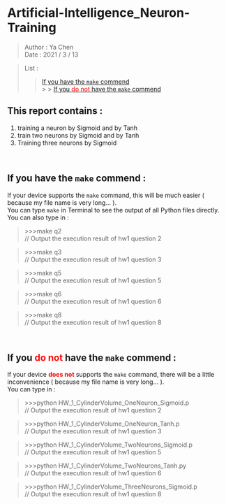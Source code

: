 # Artificial-Intelligence_Neuron-Training

> Author : Ya Chen <br>
> Date : 2021 / 3 / 13

> List : <br>
>
> > [If you have the `make` commend](https://github.com/Lyc1103/Artificial-Intelligence_Neuron-Training#this-report-contains-) <br> > > [If you <font color = "red">do not</font> have the `make` commend](https://github.com/Lyc1103/Artificial-Intelligence_Neuron-Training#if-you-do-not-have-the-make-commend-)

## This report contains :

1. training a neuron by Sigmoid and by Tanh
2. train two neurons by Sigmoid and by Tanh
3. Training three neurons by Sigmoid

<br>

## If you have the `make` commend :

If your device supports the `make` command, this will be much easier ( because my file name is very long... ).<br>
You can type `make` in Terminal to see the output of all Python files directly.<br>
You can also type in :<br>

> <p>>>>make q2 <br>
> // Output the execution result of hw1 question 2 </p>

> <p>>>>make q3 <br>
> // Output the execution result of hw1 question 3 </p>

> <p>>>>make q5 <br>
> // Output the execution result of hw1 question 5 </p>

> <p>>>>make q6 <br>
> // Output the execution result of hw1 question 6 </p>

> <p>>>>make q8 <br>
> // Output the execution result of hw1 question 8 </p>

<br>

## If you <font color = "red">do not</font> have the `make` commend :

If your device <b><font color = "red">does not</font></b> supports the `make` command, there will be a little inconvenience ( because my file name is very long... ).<br>
You can type in :<br>

> <p>>>>python HW_1_CylinderVolume_OneNeuron_Sigmoid.p <br>
> // Output the execution result of hw1 question 2 </p>

> <p>>>>python HW_1_CylinderVolume_OneNeuron_Tanh.p  <br>
> // Output the execution result of hw1 question 3 </p>

> <p>>>>python HW_1_CylinderVolume_TwoNeurons_Sigmoid.p <br>
> // Output the execution result of hw1 question 5 </p>

> <p>>>>python HW_1_CylinderVolume_TwoNeurons_Tanh.py <br>
> // Output the execution result of hw1 question 6 </p>

> <p>>>>python HW_1_CylinderVolume_ThreeNeurons_Sigmoid.p <br>
> // Output the execution result of hw1 question 8 </p>
